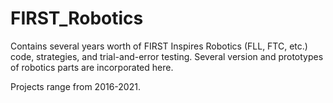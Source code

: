 # FIRST_Robotics
Contains several years worth of FIRST Inspires Robotics (FLL, FTC, etc.) code, strategies, and trial-and-error testing.
Several version and prototypes of robotics parts are incorporated here.

Projects range from 2016-2021.
